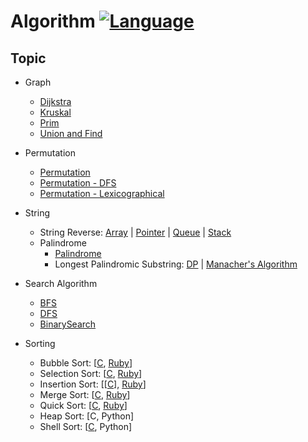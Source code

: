# Algorithm [![Language](https://img.shields.io/badge/language-C%20%2F%20C%2B%2B-red.svg)](#)

## Topic
- Graph
  * [Dijkstra](https://github.com/myoiwritescode/coding/blob/master/algorithm/graph/dijkstra/graph.cpp)
  * [Kruskal](https://github.com/myoiwritescode/coding/blob/master/algorithm/graph/kruskal/graph.cpp)
  * [Prim](https://github.com/myoiwritescode/coding/blob/master/algorithm/graph/prim/graph.cpp)
  * [Union and Find](https://github.com/myoiwritescode/coding/blob/master/algorithm/graph/union_find/)

- Permutation
  * [Permutation](https://github.com/myoiwritescode/coding/blob/master/algorithm/permutation/perm.c)
  * [Permutation - DFS](https://github.com/myoiwritescode/coding/blob/master/algorithm/permutation/perm-dfs.c)
  * [Permutation - Lexicographical](https://github.com/myoiwritescode/coding/blob/master/algorithm/permutation/perm-lexico.c)

- String
  * String Reverse: [Array](https://github.com/myoiwritescode/coding/blob/master/algorithm/string-reverse/strrevindex.c) | [Pointer](https://github.com/myoiwritescode/coding/blob/master/algorithm/string-reverse/strrevptr.c) | [Queue](https://github.com/myoiwritescode/coding/blob/master/algorithm/string-reverse/strrevqueue.cpp) | [Stack](https://github.com/myoiwritescode/coding/blob/master/algorithm/string-reverse/strrevstk.cpp)
   * Palindrome
       + [Palindrome](https://github.com/muicode/coding/blob/master/algorithm/palindrome/palindrome/palindrome.cpp)
       + Longest Palindromic Substring: [DP](https://github.com/muicode/coding/blob/master/algorithm/palindrome/longest_palindrome/dp/mydp.cpp) | [Manacher's Algorithm](https://github.com/muicode/coding/blob/master/algorithm/palindrome/longest_palindrome/manacher/manacher.rb)

- Search Algorithm
  * [BFS](https://github.com/myoiwritescode/coding/tree/master/algorithm/search)
  * [DFS](https://github.com/myoiwritescode/coding/tree/master/algorithm/search)
  * [BinarySearch](https://github.com/myoiwritescode/coding/tree/master/algorithm/search)

- Sorting
  * Bubble Sort: [[C](https://github.com/myoiwritescode/coding/blob/master/algorithm/sorting/bubbleSort.c), [Ruby](https://github.com/myoiwritescode/coding/blob/master/algorithm/sorting/bubbleSort.rb)]
  * Selection Sort: [[C](https://github.com/myoiwritescode/coding/blob/master/algorithm/sorting/selectionSort.c), [Ruby](https://github.com/myoiwritescode/coding/blob/master/algorithm/sorting/selectionSort.rb)]
  * Insertion Sort: [[[C](https://github.com/myoiwritescode/coding/blob/master/algorithm/sorting/insertionSort.c)], [Ruby](https://github.com/myoiwritescode/coding/blob/master/algorithm/sorting/insertionSort.rb)]
  * Merge Sort: [[C](https://github.com/myoiwritescode/coding/blob/master/algorithm/sorting/mergeSort.c), [Ruby](https://github.com/myoiwritescode/coding/blob/master/algorithm/sorting/mergeSort.rb)]
  * Quick Sort: [[C](https://github.com/myoiwritescode/coding/blob/master/algorithm/sorting/quickSort.c), [Ruby](https://github.com/myoiwritescode/coding/blob/master/algorithm/sorting/quickSort.rb)]
  * Heap Sort: [C, Python]
  * Shell Sort: [[C](https://github.com/myoiwritescode/coding/blob/master/algorithm/sorting/shellSort.c), Python]
